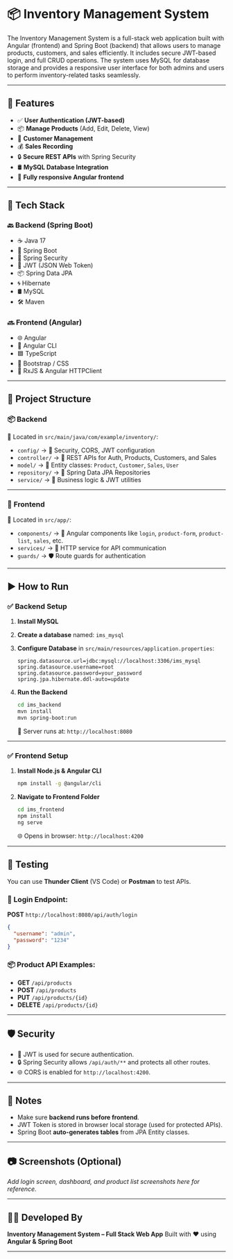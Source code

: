 # 📦 **Inventory Management System**

The Inventory Management System is a full-stack web application built with Angular (frontend) and Spring Boot (backend) that allows users to manage products, customers, and sales efficiently. It includes secure JWT-based login, and full CRUD operations. The system uses MySQL for database storage and provides a responsive user interface for both admins and users to perform inventory-related tasks seamlessly.

---

## 🚀 **Features**

* ✅ **User Authentication (JWT-based)**
* 📦 **Manage Products** (Add, Edit, Delete, View)
* 👥 **Customer Management**
* 💰 **Sales Recording**
* 🔒 **Secure REST APIs** with Spring Security
* 🛢️ **MySQL Database Integration**
* 📱 **Fully responsive Angular frontend**

---

## 🧰 **Tech Stack**

### 🔙 **Backend (Spring Boot)**

* ☕ Java 17
* 🚀 Spring Boot
* 🔐 Spring Security
* 🔑 JWT (JSON Web Token)
* 📦 Spring Data JPA
* 🌀 Hibernate
* 🛢️ MySQL
* 🛠️ Maven

### 🔜 **Frontend (Angular)**

* 🌐 Angular
* 🧪 Angular CLI
* 🟦 TypeScript
* 🎨 Bootstrap / CSS
* 🔄 RxJS & Angular HTTPClient

---

## 📁 **Project Structure**

### 📦 **Backend**

📂 Located in `src/main/java/com/example/inventory/`:

* `config/` → 🔐 Security, CORS, JWT configuration
* `controller/` → 📡 REST APIs for Auth, Products, Customers, and Sales
* `model/` → 🧩 Entity classes: `Product`, `Customer`, `Sales`, `User`
* `repository/` → 💾 Spring Data JPA Repositories
* `service/` → 🧠 Business logic & JWT utilities

---

### 📂 **Frontend**

📂 Located in `src/app/`:

* `components/` → 🧱 Angular components like `login`, `product-form`, `product-list`, `sales`, etc.
* `services/` → 🔄 HTTP service for API communication
* `guards/` → 🛡️ Route guards for authentication

---

## ▶️ **How to Run**

### ✅ **Backend Setup**

1. **Install MySQL**
2. **Create a database** named: `ims_mysql`
3. **Configure Database** in `src/main/resources/application.properties`:

   ```properties
   spring.datasource.url=jdbc:mysql://localhost:3306/ims_mysql  
   spring.datasource.username=root  
   spring.datasource.password=your_password  
   spring.jpa.hibernate.ddl-auto=update  
   ```
4. **Run the Backend**

   ```bash
   cd ims_backend
   mvn install
   mvn spring-boot:run
   ```

   📌 Server runs at: `http://localhost:8080`

---

### ✅ **Frontend Setup**

1. **Install Node.js & Angular CLI**

   ```bash
   npm install -g @angular/cli
   ```
2. **Navigate to Frontend Folder**

   ```bash
   cd ims_frontend
   npm install
   ng serve
   ```

   🌐 Opens in browser: `http://localhost:4200`

---

## 🧪 **Testing**

You can use **Thunder Client** (VS Code) or **Postman** to test APIs.

### 🔐 Login Endpoint:

**POST** `http://localhost:8080/api/auth/login`

```json
{
  "username": "admin",
  "password": "1234"
}
```

### 📦 Product API Examples:

* **GET** `/api/products`
* **POST** `/api/products`
* **PUT** `/api/products/{id}`
* **DELETE** `/api/products/{id}`

---

## 🛡️ **Security**

* 🔑 JWT is used for secure authentication.
* 🔒 Spring Security allows `/api/auth/**` and protects all other routes.
* 🌐 CORS is enabled for `http://localhost:4200`.

---

## 📌 **Notes**

* Make sure **backend runs before frontend**.
* JWT Token is stored in browser local storage (used for protected APIs).
* Spring Boot **auto-generates tables** from JPA Entity classes.

---

## 📷 **Screenshots (Optional)**

*Add login screen, dashboard, and product list screenshots here for reference.*

---

## 👨‍💻 **Developed By**

**Inventory Management System – Full Stack Web App**
Built with ❤️ using **Angular & Spring Boot**

---

